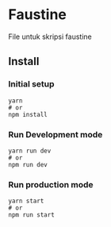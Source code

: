 # Faustine

File untuk skripsi faustine

## Install

### Initial setup

```shell
yarn
# or
npm install
```

### Run Development mode

```shell
yarn run dev
# or
npm run dev
```

### Run production mode

```shell
yarn start
# or
npm run start
```
